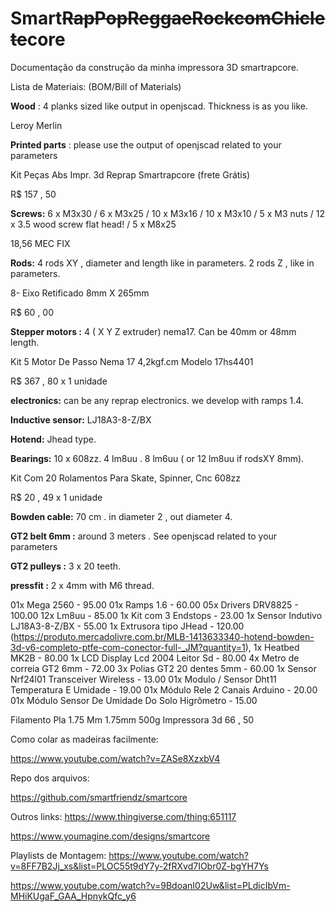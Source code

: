 # Smart~~RapPopReggaeRockcomChiclete~~core
Documentação da construção da minha impressora 3D smartrapcore.



Lista de Materiais:
(BOM/Bill of Materials)

 **Wood** : 4 planks sized like output in openjscad. Thickness is as you like. 
 
 Leroy Merlin
 
 **Printed parts** : please use the output of openjscad related to your parameters 
 
 Kit Peças Abs Impr. 3d Reprap Smartrapcore (frete Grátis)

R$ 157 , 50 
 
 **Screws:** 6 x M3x30 / 6 x M3x25 / 10 x M3x16 / 10 x M3x10 / 5 x M3 nuts / 12 x 3.5 wood screw flat head! / 5 x M8x25 
 
 18,56 MEC FIX
 
 **Rods:** 4 rods XY , diameter and length like in parameters. 2 rods Z , like in parameters. 
 
 8- Eixo Retificado 8mm X 265mm

R$ 60 , 00 

 
 **Stepper motors :** 4 ( X Y Z extruder) nema17. Can be 40mm or 48mm length. 
 
  Kit 5 Motor De Passo Nema 17 4,2kgf.cm Modelo 17hs4401

R$ 367 , 80 x 1 unidade

 
 **electronics:** can be any reprap electronics. we develop with ramps 1.4. 
 
 **Inductive sensor:** LJ18A3-8-Z/BX 
 
 **Hotend:** Jhead type. 
 
 **Bearings:** 10 x 608zz. 4 lm8uu . 8 lm6uu ( or 12 lm8uu if rodsXY 8mm). 
 
  Kit Com 20 Rolamentos Para Skate, Spinner, Cnc 608zz

R$ 20 , 49 x 1 unidade

 
 **Bowden cable:** 70 cm . in diameter 2 , out diameter 4. 
 
 **GT2 belt 6mm :** around 3 meters . See openjscad related to your parameters 
 
 **GT2 pulleys :** 3 x 20 teeth. 
 
 **pressfit :** 2 x 4mm with M6 thread.



01x Mega 2560 - 95.00
01x Ramps 1.6 - 60.00
05x Drivers DRV8825 - 100.00
12x Lm8uu - 85.00
1x Kit com 3 Endstops - 23.00
1x Sensor Indutivo LJ18A3-8-Z/BX - 55.00
1x Extrusora tipo JHead - 120.00 (https://produto.mercadolivre.com.br/MLB-1413633340-hotend-bowden-3d-v6-completo-ptfe-com-conector-full-_JM?quantity=1),
1x Heatbed MK2B - 80.00
1x LCD Display Lcd 2004 Leitor Sd - 80.00
4x Metro de correia GT2 6mm - 72.00
3x Polias GT2 20 dentes 5mm - 60.00
1x Sensor Nrf24l01 Transceiver Wireless - 13.00
01x Modulo / Sensor Dht11 Temperatura E Umidade - 19.00
01x Módulo Rele 2 Canais Arduino - 20.00
01x Módulo Sensor De Umidade Do Solo Higrômetro - 15.00

Filamento Pla 1.75 Mm 1.75mm 500g Impressora 3d 66 , 50








Como colar as madeiras facilmente:

https://www.youtube.com/watch?v=ZASe8XzxbV4


Repo dos arquivos:

https://github.com/smartfriendz/smartcore


Outros links:
https://www.thingiverse.com/thing:651117

https://www.youmagine.com/designs/smartcore



Playlists de Montagem:
https://www.youtube.com/watch?v=8FF7B2Jj_xs&list=PLOC55t9dY7y-2fRXvd7IObr0Z-bgYH7Ys

https://www.youtube.com/watch?v=9BdoanI02Uw&list=PLdicIbVm-MHiKUgaF_GAA_HpnykQfc_y6

